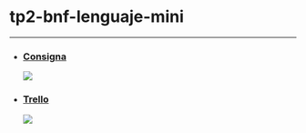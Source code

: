# tp2-bnf-lenguaje-mini

---

- ### [Consigna](https://trello.com/c/juxvCZ5o/13-tp-2-bnf-lenguaje-mini "Enunciado")
  ![](https://media1.tenor.com/images/e866c3192ae64f4bd9806d363f910aca/tenor.gif?itemid=15388141)
- ### [Trello](https://trello.com/b/EOusvHiM/tp-ssl-k2004 "Trello")
  ![](https://pa1.narvii.com/6493/f405acca9eb4935d059868250758ee3abe62d3f9_hq.gif)
